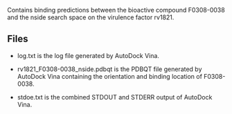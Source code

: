 Contains binding predictions between the bioactive compound F0308-0038 and the nside search space on the virulence factor rv1821.

## Files

- log.txt is the log file generated by AutoDock Vina.

- rv1821_F0308-0038_nside.pdbqt is the PDBQT file generated by AutoDock Vina containing the orientation and binding location of F0308-0038.

- stdoe.txt is the combined STDOUT and STDERR output of AutoDock Vina.

